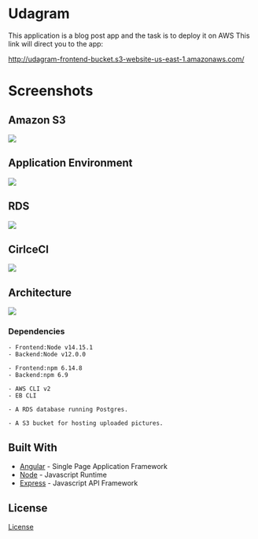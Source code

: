 # Udagram

This application is a blog post app and the task is to
deploy it on AWS
This link will direct you to the app:

http://udagram-frontend-bucket.s3-website-us-east-1.amazonaws.com/

# Screenshots

## Amazon S3

![](./images/Capture.PNG)

## Application Environment

![](./images/Capture2.PNG)

## RDS

![](./images/Capture3.PNG)

## CirlceCI

![](./images/Capture4.PNG)

## Architecture

![](./images/Capture5.PNG)

### Dependencies

```
- Frontend:Node v14.15.1
- Backend:Node v12.0.0

- Frontend:npm 6.14.8
- Backend:npm 6.9

- AWS CLI v2
- EB CLI

- A RDS database running Postgres.

- A S3 bucket for hosting uploaded pictures.

```

## Built With

- [Angular](https://angular.io/) - Single Page Application Framework
- [Node](https://nodejs.org) - Javascript Runtime
- [Express](https://expressjs.com/) - Javascript API Framework

## License

[License](LICENSE.txt)
